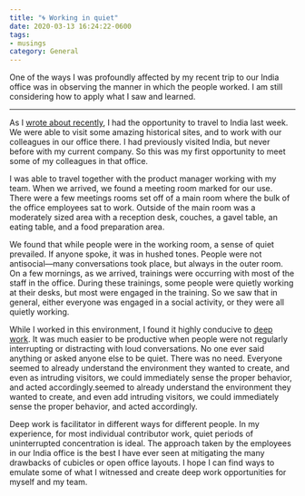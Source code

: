 ```yaml
---
title: "🌀 Working in quiet"
date: 2020-03-13 16:24:22-0600
tags:
- musings
category: General
---
```


One of the ways I was profoundly affected by my recent trip to our India office was in observing the manner in which the people worked. I am still considering how to apply what I saw and learned.

***

As I [wrote about recently](https://www.bennorris.com/2020/03/06/driving-without-lights), I had the opportunity to travel to India last week. We were able to visit some amazing historical sites, and to work with our colleagues in our office there. I had previously visited India, but never before with my current company. So this was my first opportunity to meet some of my colleagues in that office.

I was able to travel together with the product manager working with my team. When we arrived, we found a meeting room marked for our use. There were a few meetings rooms set off of a main room where the bulk of the office employees sat to work. Outside of the main room was a moderately sized area with a reception desk, couches, a gavel table, an eating table, and a food preparation area.

We found that while people were in the working room, a sense of quiet prevailed. If anyone spoke, it was in hushed tones. People were not antisocial—many conversations took place, but always in the outer room. On a few mornings, as we arrived, trainings were occurring with most of the staff in the office. During these trainings, some people were quietly working at their desks, but most were engaged in the training. So we saw that in general, either everyone was engaged in a social activity, or they were all quietly working.

While I worked in this environment, I found it highly conducive to [deep work](https://www.calnewport.com/books/deep-work/). It was much easier to be productive when people were not regularly interrupting or distracting with loud conversations. No one ever said anything or asked anyone else to be quiet. There was no need. Everyone seemed to already understand the environment they wanted to create, and even as intruding visitors, we could immediately sense the proper behavior, and acted accordingly.seemed to already understand the environment they wanted to create, and even add intruding visitors, we could immediately sense the proper behavior, and acted accordingly.

Deep work is facilitator in different ways for different people. In my experience, for most individual contributor work, quiet periods of uninterrupted concentration is ideal. The approach taken by the employees in our India office is the best I have ever seen at mitigating the many drawbacks of cubicles or open office layouts. I hope I can find ways to emulate some of what I witnessed and create deep work opportunities for myself and my team.